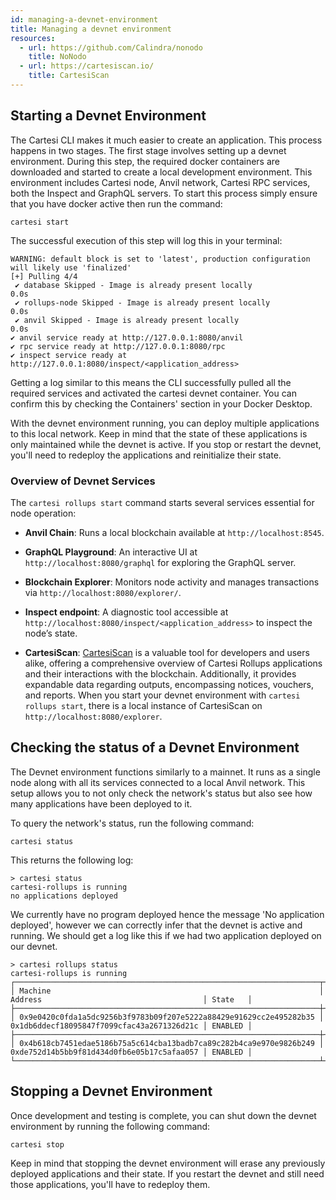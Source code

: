 ```yaml
---
id: managing-a-devnet-environment
title: Managing a devnet environment
resources:
  - url: https://github.com/Calindra/nonodo
    title: NoNodo
  - url: https://cartesiscan.io/
    title: CartesiScan
---
```


## Starting a Devnet Environment

The Cartesi CLI makes it much easier to create an application. This process happens in two stages. The first stage involves setting up a devnet environment. During this step, the required docker containers are downloaded and started to create a local development environment. This environment includes Cartesi node, Anvil network, Cartesi RPC services, both the Inspect and GraphQL servers. To start this process simply ensure that you have docker active then run the command:

```shell
cartesi start
```

The successful execution of this step will log this in your terminal:

```shell
WARNING: default block is set to 'latest', production configuration will likely use 'finalized'
[+] Pulling 4/4
 ✔ database Skipped - Image is already present locally                                                      0.0s 
 ✔ rollups-node Skipped - Image is already present locally                                                  0.0s 
 ✔ anvil Skipped - Image is already present locally                                                         0.0s 
✔ anvil service ready at http://127.0.0.1:8080/anvil
✔ rpc service ready at http://127.0.0.1:8080/rpc
✔ inspect service ready at http://127.0.0.1:8080/inspect/<application_address>
```

Getting a log similar to this means the CLI successfully pulled all the required services and activated the cartesi devnet container. You can confirm this by checking the Containers' section in your Docker Desktop.

With the devnet environment running, you can deploy multiple applications to this local network. Keep in mind that the state of these applications is only maintained while the devnet is active. If you stop or restart the devnet, you'll need to redeploy the applications and reinitialize their state.

### Overview of Devnet Services

The `cartesi rollups start` command starts several services essential for node operation:

- **Anvil Chain**: Runs a local blockchain available at `http://localhost:8545`.

- **GraphQL Playground**: An interactive UI at `http://localhost:8080/graphql` for exploring the GraphQL server.

- **Blockchain Explorer**: Monitors node activity and manages transactions via `http://localhost:8080/explorer/`.

- **Inspect endpoint**: A diagnostic tool accessible at `http://localhost:8080/inspect/<application_address>` to inspect the node’s state.

- **CartesiScan**: [CartesiScan](https://cartesiscan.io/) is a valuable tool for developers and users alike, offering a comprehensive overview of Cartesi Rollups applications and their interactions with the blockchain. Additionally, it provides expandable data regarding outputs, encompassing notices, vouchers, and reports. When you start your devnet environment with `cartesi rollups start`, there is a local instance of CartesiScan on `http://localhost:8080/explorer`.

## Checking the status of a Devnet Environment

The Devnet environment functions similarly to a mainnet. It runs as a single node along with all its services connected to a local Anvil network. This setup allows you to not only check the network's status but also see how many applications have been deployed to it.

To query the network's status, run the following command:

```shell
cartesi status
```

This returns the following log:

```shell
> cartesi status
cartesi-rollups is running
no applications deployed
```

We currently have no program deployed hence the message 'No application deployed', however we can correctly infer that the devnet is active and running. We should get a log like this if we had two application deployed on our devnet.

```shell
> cartesi rollups status
cartesi-rollups is running
┌────────────────────────────────────────────────────────────────────┬────────────────────────────────────────────┬─────────┐
│ Machine                                                            │ Address                                    │ State   │
├────────────────────────────────────────────────────────────────────┼────────────────────────────────────────────┼─────────┤
│ 0x9e0420c0fda1a5dc9256b3f9783b09f207e5222a88429e91629cc2e495282b35 │ 0x1db6ddecf18095847f7099cfac43a2671326d21c │ ENABLED │
├────────────────────────────────────────────────────────────────────┼────────────────────────────────────────────┼─────────┤
│ 0x4b618cb7451edae5186b75a5c614cba13badb7ca89c282b4ca9e970e9826b249 │ 0xde752d14b5bb9f81d434d0fb6e05b17c5afaa057 │ ENABLED │
└────────────────────────────────────────────────────────────────────┴────────────────────────────────────────────┴─────────┘
```

## Stopping a Devnet Environment

Once development and testing is complete, you can shut down the devnet environment by running the following command:

```shell
cartesi stop
```

Keep in mind that stopping the devnet environment will erase any previously deployed applications and their state. If you restart the devnet and still need those applications, you'll have to redeploy them.
